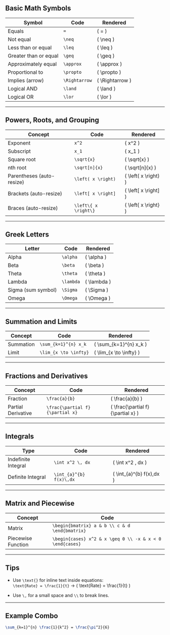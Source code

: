 
## Basic Math Symbols

| Symbol                | Code          | Rendered          |
| --------------------- | ------------- | ----------------- |
| Equals                | `=`           | \( = \)           |
| Not equal             | `\neq`        | \( \neq \)        |
| Less than or equal    | `\leq`        | \( \leq \)        |
| Greater than or equal | `\geq`        | \( \geq \)        |
| Approximately equal   | `\approx`     | \( \approx \)     |
| Proportional to       | `\propto`     | \( \propto \)     |
| Implies (arrow)       | `\Rightarrow` | \( \Rightarrow \) |
| Logical AND           | `\land`       | \( \land \)       |
| Logical OR            | `\lor`        | \( \lor \)        |

---

## Powers, Roots, and Grouping

| Concept | Code | Rendered |
|--------|------|----------|
| Exponent | `x^2` | \( x^2 \) |
| Subscript | `x_1` | \( x_1 \) |
| Square root | `\sqrt{x}` | \( \sqrt{x} \) |
| nth root | `\sqrt[n]{x}` | \( \sqrt[n]{x} \) |
| Parentheses (auto-resize) | `\left( x \right)` | \( \left( x \right) \) |
| Brackets (auto-resize) | `\left[ x \right]` | \( \left[ x \right] \) |
| Braces (auto-resize) | `\left\{ x \right\}` | \( \left\{ x \right\} \) |

---

## Greek Letters

| Letter | Code | Rendered |
|--------|------|----------|
| Alpha | `\alpha` | \( \alpha \) |
| Beta | `\beta` | \( \beta \) |
| Theta | `\theta` | \( \theta \) |
| Lambda | `\lambda` | \( \lambda \) |
| Sigma (sum symbol) | `\Sigma` | \( \Sigma \) |
| Omega | `\Omega` | \( \Omega \) |

---

## Summation and Limits

| Concept | Code | Rendered |
|--------|------|----------|
| Summation | `\sum_{k=1}^{n} x_k` | \( \sum_{k=1}^{n} x_k \) |
| Limit | `\lim_{x \to \infty}` | \( \lim_{x \to \infty} \) |

---

## Fractions and Derivatives

| Concept | Code | Rendered |
|--------|------|----------|
| Fraction | `\frac{a}{b}` | \( \frac{a}{b} \) |
| Partial Derivative | `\frac{\partial f}{\partial x}` | \( \frac{\partial f}{\partial x} \) |

---

## Integrals

| Type | Code | Rendered |
|------|------|----------|
| Indefinite Integral | `\int x^2 \, dx` | \( \int x^2 \, dx \) |
| Definite Integral | `\int_{a}^{b} f(x)\,dx` | \( \int_{a}^{b} f(x)\,dx \) |

---

## Matrix and Piecewise

| Concept | Code |
|--------|------|
| Matrix | `\begin{bmatrix} a & b \\ c & d \end{bmatrix}` |
| Piecewise Function | `\begin{cases} x^2 & x \geq 0 \\ -x & x < 0 \end{cases}` |

---

## Tips

- Use `\text{}` for inline text inside equations:  
  `\text{Rate} = \frac{1}{t}` → \( \text{Rate} = \frac{1}{t} \)

- Use `\,` for a small space and `\\` to break lines.

---

## Example Combo

```latex
\sum_{k=1}^{n} \frac{1}{k^2} = \frac{\pi^2}{6}